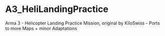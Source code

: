 # A3_HeliLandingPractice
Arma 3 - Helicopter Landing Practice Mission, original by KiloSwiss - Ports to more Maps + minor Adaptations
